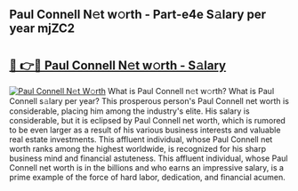 ## Paul Connell N𝚎t w𝚘rth - Part-e4e S𝚊lary per year mjZC2

# <h2><a href="http://gc2hlw.nevu.top/?p=Paul+Connell">🔗 👉🔴 Paul Connell N𝚎t w𝚘rth - S𝚊lary</a></h2>

[![Paul Connell N𝚎t W𝚘rth](https://i.imgur.com/Oavwk0R.jpeg)](http://gc2hlw.nevu.top/?p=Paul+Connell)
What is Paul Connell n𝚎t w𝚘rth? What is Paul Connell s𝚊lary per year?
This prosperous person's Paul Connell net worth is considerable, placing him among the industry's elite. His salary is considerable, but it is eclipsed by Paul Connell net worth, which is rumored to be even larger as a result of his various business interests and valuable real estate investments. This affluent individual, whose Paul Connell net worth ranks among the highest worldwide, is recognized for his sharp business mind and financial astuteness. This affluent individual, whose Paul Connell net worth is in the billions and who earns an impressive salary, is a prime example of the force of hard labor, dedication, and financial acumen.
